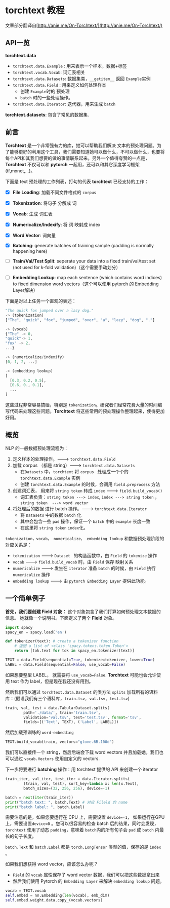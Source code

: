 # torchtext 教程

文章部分翻译自[http://anie.me/On-Torchtext/](http://anie.me/On-Torchtext/)

## API一览

**torchtext.data**

* `torchtext.data.Example` : 用来表示一个样本，数据+标签
* `torchtext.vocab.Vocab`: 词汇表相关
* `torchtext.data.Datasets`: 数据集类，`__getitem__` 返回 `Example`实例
* `torchtext.data.Field` : 用来定义如何处理样本
  * 创建 `Example`时的 预处理
  * `batch` 时的一些处理操作。
* `torchtext.data.Iterator`: 迭代器，用来生成 `batch`




**torchtext.datasets**: 包含了常见的数据集.



## 前言

**Torchtext** 是一个非常强有力的库，她可以帮助我们解决 文本的预处理问题。为了能够更好的利用这个工具，我们需要知道她可以做什么，不可以做什么，也要将每个API和其我们想要的做的事情联系起来。另外一个值得夸赞的一点是，**Torchtext** 不仅可以和 **pytorch** 一起用，还可以和其它深度学习框架(tf,mxnet,...)。

下面是 text 预处理的工作列表，打勾的代表 **torchtext** 已经支持的工作：

- [x] **File Loading**: 加载不同文件格式的 `corpus`
- [x] **Tokenization**: 将句子 分解成 词
- [x] **Vocab**: 生成 词汇表
- [x] **Numericalize/Indexify**: 将 词 映射成 index
- [x] **Word Vector**: 词向量
- [x] **Batching**: generate batches of training sample (padding is normally happening here)
- [ ] **Train/Val/Test Split**: seperate your data into a fixed train/val/test set (not used for k-fold validation)（这个需要手动划分）
- [ ] **Embedding Lookup**: map each sentence (which contains word indices) to fixed dimension word vectors（这个可以使用 pytorch 的 Embedding Layer解决）




下面是对以上任务一个直观的表述：

```python
"The quick fox jumped over a lazy dog."
-> (tokenization) 
["The", "quick", "fox", "jumped", "over", "a", "lazy", "dog", "."]

-> (vocab)
{"The" -> 0, 
"quick"-> 1, 
"fox" -> 2,
...}

-> (numericalize/indexify)
[0, 1, 2, ...]

-> (embedding lookup)
[
  [0.3, 0.2, 0.5],
  [0.6, 0., 0.1],
  ...
]
```

这些过程非常容易搞砸，特别是 `tokenization`。研究者们经常花费大量的时间编写代码来处理这些问题。**Torchtext** 将这些常用的预处理操作整理起来，使得更加好用。





## 概览

NLP 的一般数据预处理流程为：

1. 定义样本的处理操作。---> `torchtext.data.Field`
2. 加载 corpus  （都是 string）---> `torchtext.data.Datasets` 
   - 在`Datasets` 中，`torchtext` 将 `corpus ` 处理成一个个的 `torchtext.data.Example` 实例
   - 创建 `torchtext.data.Example` 的时候，会调用 `field.preprocess` 方法
3. 创建词汇表， 用来将 `string token` 转成 `index`  ---> `field.build_vocab()`
   - 词汇表负责：`string token ---> index`,  `index ---> string token` ，`string token  ---> word vector`
4. 将处理后的数据 进行 batch 操作。---> `torchtext.data.Iterator`
   - 将 `Datasets` 中的数据 `batch` 化
   - 其中会包含一些 `pad` 操作，保证一个 `batch` 中的 `example` 长度一致
   - 在这里将 `string token` `index`化。



`tokenization，vocab， numericalize， embedding lookup` 和数据预处理阶段的对应关系是：

- `tokenization` ---> `Dataset ` 的构造函数中，由 `Field` 的 `tokenize` 操作
- `vocab` ---> `field.build_vocab` 时，由 `Field` 保存 映射关系
- `numericalize` ---> 发生在 `iterator` 准备 `batch` 的时候，由 `Field` 执行 `numericalize` 操作
- `embedding lookup` ---> 由 `pytorch Embedding Layer` 提供此功能。 



## 一个简单例子

**首先，我们要创建 Field 对象：** 这个对象包含了我们打算如何预处理文本数据的信息。 她就像一个说明书。下面定义了两个 **Field** 对象。

```python
import spacy
spacy_en = spacy.load('en')

def tokenizer(text): # create a tokenizer function
    # 返回 a list of <class 'spacy.tokens.token.Token'>
    return [tok.text for tok in spacy_en.tokenizer(text)]

TEXT = data.Field(sequential=True, tokenize=tokenizer, lower=True)
LABEL = data.Field(sequential=False, use_vocab=False)
```

如果想要整型 LABEL， 就需要将 `use_vocab=False`. **Torchtext** 可能也会允许使用 text 作为 label，但是现在我还没有用到。



然后我们可以通过 `torchtext.data.Dataset` 的类方法 `splits` 加载所有的语料库：(假设我们有三个语料库，`train.tsv, val.tsv, test.tsv`)

```python
train, val, test = data.TabularDataset.splits(
        path='./data/', train='train.tsv',
        validation='val.tsv', test='test.tsv', format='tsv',
        fields=[('Text', TEXT), ('Label', LABEL)])
```



然后加载预训练的 `word-embedding`

```python
TEXT.build_vocab(train, vectors="glove.6B.100d")
```

我们可以直接传一个 string，然后后端会下载 word vectors 并且加载她。我们也可以通过 `vocab.Vectors` 使用自定义的 vectors. 



下一步将要进行 **batching** 操作：用 torchtext 提供的 API 来创建一个 iterator

```python
train_iter, val_iter, test_iter = data.Iterator.splits(
        (train, val, test), sort_key=lambda x: len(x.Text),
        batch_sizes=(32, 256, 256), device=-1)

batch = next(iter(train_iter))
print("batch text: ", batch.Text) # 对应 Fileld 的 name
print("batch label: ", batch.Label)
```

需要注意的是，如果您要运行在 CPU 上，需要设置 `device=-1`， 如果运行在GPU 上，需要设置`device=0` 。您可以很容易的检查 batch 后的结果，同时会发现，`torchtext` 使用了动态 `padding`，意味着 `batch`内的所有句子会 `pad` 成 `batch` 内最长的句子长度。

`batch.Text` 和 `batch.Label` 都是 `torch.LongTensor` 类型的值，保存的是 `index` 。

如果我们想获得 word vector，应该怎么办呢？ 

* `Field` 的 `vocab` 属性保存了 word vector 数据，我们可以把这些数据拿出来
* 然后我们使用 Pytorch 的 `Embedding Layer` 来解决 `embedding lookup` 问题。 

```python
vocab = TEXT.vocab
self.embed = nn.Embedding(len(vocab), emb_dim)
self.embed.weight.data.copy_(vocab.vectors)
```





